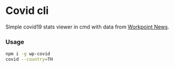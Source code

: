 # Covid cli

Simple covid19 stats viewer in cmd with data from [Workpoint News](https://covid19.workpointnews.com).

### Usage
```bash
npm i -g wp-covid
covid --country=TH
```
